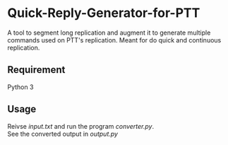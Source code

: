 # Quick-Reply-Generator-for-PTT
A tool to segment long replication and augment it to generate multiple commands used on PTT's replication. Meant for do quick and continuous replication. 

## Requirement
Python 3  

## Usage 
Reivse *input.txt* and run the program *converter.py*.  
See the converted output in *output.py*
